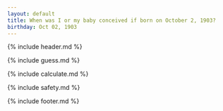 ```yaml
---
layout: default
title: When was I or my baby conceived if born on October 2, 1903?
birthday: Oct 02, 1903
---
```


{% include header.md %}

{% include guess.md %}

{% include calculate.md %}

{% include safety.md %}

{% include footer.md %}



